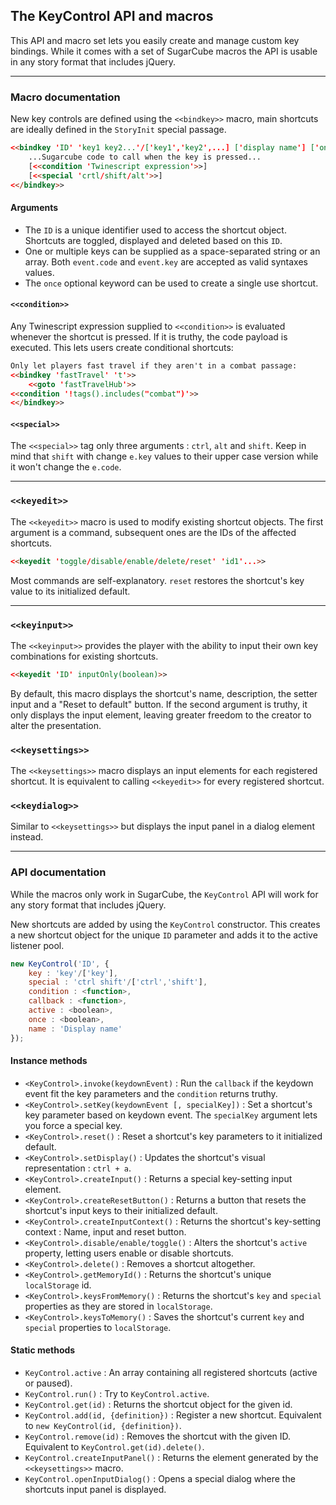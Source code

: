 ## The KeyControl API and macros ##

This API and macro set lets you easily create and manage custom key bindings. While it comes with a set of SugarCube macros the API is usable in any story format that includes jQuery.

***

### Macro documentation ###

New key controls are defined using the `<<bindkey>>` macro, main shortcuts are ideally defined in the `StoryInit` special passage.

```html
<<bindkey 'ID' 'key1 key2...'/['key1','key2',...] ['display name'] ['once']>>
    ...Sugarcube code to call when the key is pressed...
    [<<condition 'Twinescript expression'>>]
    [<<special 'crtl/shift/alt'>>]
<</bindkey>>
```

#### Arguments ####

- The `ID` is a unique identifier used to access the shortcut object. Shortcuts are toggled, displayed and deleted based on this `ID`.
- One or multiple keys can be supplied as a space-separated string or an array. Both `event.code` and `event.key` are accepted as valid syntaxes values.
- The `once` optional keyword can be used to create a single use shortcut. 

#### `<<condition>>` ####

Any Twinescript expression supplied to `<<condition>>` is evaluated whenever the shortcut is pressed. If it is truthy, the code payload is executed.
This lets users create conditional shortcuts:

```html
Only let players fast travel if they aren't in a combat passage:
<<bindkey 'fastTravel' 't'>>
    <<goto 'fastTravelHub'>>
<<condition '!tags().includes("combat")'>>
<</bindkey>>
```

#### `<<special>>` ####

The `<<special>>` tag only three arguments : `ctrl`, `alt` and `shift`. 
Keep in mind that `shift` with change `e.key` values to their upper case version while it won't change the `e.code`.

***

### `<<keyedit>>` ###

The `<<keyedit>>` macro is used to modify existing shortcut objects. The first argument is a command, subsequent ones are the IDs of the affected shortcuts.

```html
<<keyedit 'toggle/disable/enable/delete/reset' 'id1'...>>
```

Most commands are self-explanatory. `reset` restores the shortcut's key value to its initialized default.

***

### `<<keyinput>>` ###

The `<<keyinput>>` provides the player with the ability to input their own key combinations for existing shortcuts.

```html
<<keyedit 'ID' inputOnly(boolean)>>
```

By default, this macro displays the shortcut's name, description, the setter input and a "Reset to default" button. If the second argument is truthy, it only displays the input element, leaving greater freedom to the creator to alter the presentation.

### `<<keysettings>>` ###

The `<<keysettings>>` macro displays an input elements for each registered shortcut. It is equivalent to calling `<<keyedit>>` for every registered shortcut.

### `<<keydialog>>` ###

Similar to `<<keysettings>>` but displays the input panel in a dialog element instead.

***

### API documentation ###

While the macros only work in SugarCube, the `KeyControl` API will work for any story format that includes jQuery.

New shortcuts are added by using the `KeyControl` constructor. This creates a new shortcut object for the unique `ID` parameter and adds it to the active listener pool.

```js
new KeyControl('ID', {
    key : 'key'/['key'],
    special : 'ctrl shift'/['ctrl','shift'],
    condition : <function>,
    callback : <function>,
    active : <boolean>,
    once : <boolean>,
    name : 'Display name'
});
```

#### Instance methods ####

- `<KeyControl>.invoke(keydownEvent)` : Run the `callback` if the keydown event fit the key parameters and the `condition` returns truthy.
- `<KeyControl>.setKey(keydownEvent [, specialKey])` : Set a shortcut's key parameter based on keydown event. The `specialKey` argument lets you force a special key.
- `<KeyControl>.reset()` : Reset a shortcut's key parameters to it initialized default.
- `<KeyControl>.setDisplay()` : Updates the shortcut's visual representation : `ctrl + a`.
- `<KeyControl>.createInput()` : Returns a special key-setting input element.
- `<KeyControl>.createResetButton()` : Returns a button that resets the shortcut's input keys to their initialized default.
- `<KeyControl>.createInputContext()` : Returns the shortcut's key-setting context : Name, input and reset button.
- `<KeyControl>.disable/enable/toggle()` : Alters the shortcut's `active` property, letting users enable or disable shortcuts.
- `<KeyControl>.delete()` : Removes a shortcut altogether.
- `<KeyControl>.getMemoryId()` : Returns the shortcut's unique `localStorage` id.
- `<KeyControl>.keysFromMemory()` : Returns the shortcut's `key` and `special` properties as they are stored in `localStorage`.
- `<KeyControl>.keysToMemory()` : Saves the shortcut's current `key` and `special` properties to `localStorage`.

#### Static methods ####

- `KeyControl.active` : An array containing all registered shortcuts (active or paused).
- `KeyControl.run()` : Try to  `KeyControl.active`.
- `KeyControl.get(id)` : Returns the shortcut object for the given id. 
- `KeyControl.add(id, {definition})` : Register a new shortcut. Equivalent to `new KeyControl(id, {definition})`.
- `KeyControl.remove(id)` : Removes the shortcut with the given ID. Equivalent to `KeyControl.get(id).delete()`.
- `KeyControl.createInputPanel()` : Returns the element generated by the `<<keysettings>>` macro.
- `KeyControl.openInputDialog()` : Opens a special dialog where the shortcuts input panel is displayed.